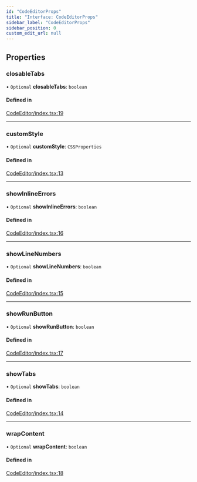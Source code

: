 ```yaml
---
id: "CodeEditorProps"
title: "Interface: CodeEditorProps"
sidebar_label: "CodeEditorProps"
sidebar_position: 0
custom_edit_url: null
---
```


## Properties

### closableTabs

• `Optional` **closableTabs**: `boolean`

#### Defined in

[CodeEditor/index.tsx:19](https://github.com/codesandbox/sandpack/blob/eca3fa8/sandpack-react/src/components/CodeEditor/index.tsx#L19)

___

### customStyle

• `Optional` **customStyle**: `CSSProperties`

#### Defined in

[CodeEditor/index.tsx:13](https://github.com/codesandbox/sandpack/blob/eca3fa8/sandpack-react/src/components/CodeEditor/index.tsx#L13)

___

### showInlineErrors

• `Optional` **showInlineErrors**: `boolean`

#### Defined in

[CodeEditor/index.tsx:16](https://github.com/codesandbox/sandpack/blob/eca3fa8/sandpack-react/src/components/CodeEditor/index.tsx#L16)

___

### showLineNumbers

• `Optional` **showLineNumbers**: `boolean`

#### Defined in

[CodeEditor/index.tsx:15](https://github.com/codesandbox/sandpack/blob/eca3fa8/sandpack-react/src/components/CodeEditor/index.tsx#L15)

___

### showRunButton

• `Optional` **showRunButton**: `boolean`

#### Defined in

[CodeEditor/index.tsx:17](https://github.com/codesandbox/sandpack/blob/eca3fa8/sandpack-react/src/components/CodeEditor/index.tsx#L17)

___

### showTabs

• `Optional` **showTabs**: `boolean`

#### Defined in

[CodeEditor/index.tsx:14](https://github.com/codesandbox/sandpack/blob/eca3fa8/sandpack-react/src/components/CodeEditor/index.tsx#L14)

___

### wrapContent

• `Optional` **wrapContent**: `boolean`

#### Defined in

[CodeEditor/index.tsx:18](https://github.com/codesandbox/sandpack/blob/eca3fa8/sandpack-react/src/components/CodeEditor/index.tsx#L18)
